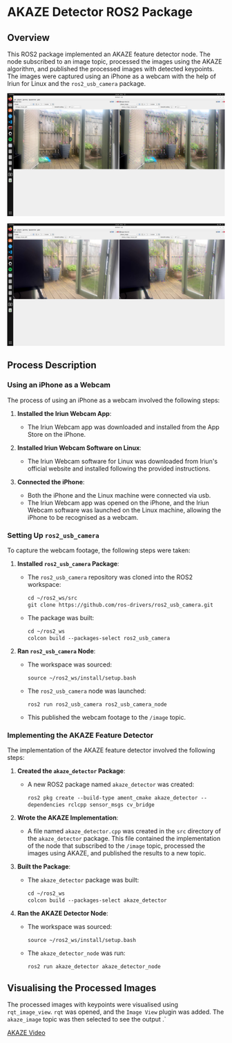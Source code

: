 # AKAZE Detector ROS2 Package

## Overview

This ROS2 package implemented an AKAZE feature detector node. The node subscribed to an image topic, processed the images using the AKAZE algorithm, and published the processed images with detected keypoints. The images were captured using an iPhone as a webcam with the help of Iriun for Linux and the `ros2_usb_camera` package.

![AKAZE Image 1](/docs/AKAZE_image_1.png)

![AKAZE Image 2](/docs/AKAZE_image_2.png)

## Process Description


### Using an iPhone as a Webcam

The process of using an iPhone as a webcam involved the following steps:

1. **Installed the Iriun Webcam App**:
   - The Iriun Webcam app was downloaded and installed from the App Store on the iPhone.

2. **Installed Iriun Webcam Software on Linux**:
   - The Iriun Webcam software for Linux was downloaded from Iriun's official website and installed following the provided instructions.

3. **Connected the iPhone**:
   - Both the iPhone and the Linux machine were connected via usb.
   - The Iriun Webcam app was opened on the iPhone, and the Iriun Webcam software was launched on the Linux machine, allowing the iPhone to be recognised as a webcam.

### Setting Up `ros2_usb_camera`

To capture the webcam footage, the following steps were taken:

1. **Installed `ros2_usb_camera` Package**:
   - The `ros2_usb_camera` repository was cloned into the ROS2 workspace:
     ```
     cd ~/ros2_ws/src
     git clone https://github.com/ros-drivers/ros2_usb_camera.git
     ```
   - The package was built:
     ```
     cd ~/ros2_ws
     colcon build --packages-select ros2_usb_camera
     ```

2. **Ran `ros2_usb_camera` Node**:
   - The workspace was sourced:
     ```
     source ~/ros2_ws/install/setup.bash
     ```
   - The `ros2_usb_camera` node was launched:
     ```
     ros2 run ros2_usb_camera ros2_usb_camera_node
     ```
   - This published the webcam footage to the `/image` topic.

### Implementing the AKAZE Feature Detector

The implementation of the AKAZE feature detector involved the following steps:

1. **Created the `akaze_detector` Package**:
   - A new ROS2 package named `akaze_detector` was created:
     ```
     ros2 pkg create --build-type ament_cmake akaze_detector --dependencies rclcpp sensor_msgs cv_bridge
     ```

2. **Wrote the AKAZE Implementation**:
   - A file named `akaze_detector.cpp` was created in the `src` directory of the `akaze_detector` package. This file contained the implementation of the node that subscribed to the `/image` topic, processed the images using AKAZE, and published the results to a new topic.

3. **Built the Package**:
   - The `akaze_detector` package was built:
     ```
     cd ~/ros2_ws
     colcon build --packages-select akaze_detector
     ```

4. **Ran the AKAZE Detector Node**:
   - The workspace was sourced:
     ```
     source ~/ros2_ws/install/setup.bash
     ```
   - The `akaze_detector_node` was run:
     ```
     ros2 run akaze_detector akaze_detector_node
     ```

## Visualising the Processed Images

The processed images with keypoints were visualised using `rqt_image_view`. `rqt` was opened, and the `Image View` plugin was added. The `akaze_image` topic was then selected to see the output
.`


[AKAZE Video](docs/AKAZE_Video.webm)